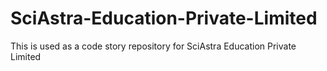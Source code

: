 # SciAstra-Education-Private-Limited
This is used as a code story repository for SciAstra Education Private Limited
